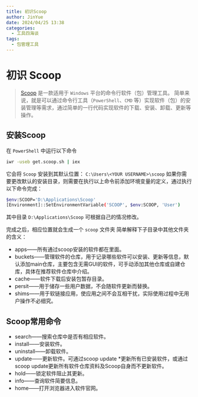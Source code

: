 ```yaml
---
title: 初识Scoop
author: JinYue
date: 2024/04/25 13:38
categories:
  - 工具四海谈
tags:
  - 包管理工具
---
```


# 初识 **Scoop**

> [Scoop](https://github.com/ScoopInstaller/Scoop) 是一款适用于 `Windows` 平台的命令行软件（包）管理工具。
> 简单来说，就是可以通过命令行工具（`PowerShell`、`CMD` 等）实现软件（包）的安装管理等需求，通过简单的一行代码实现软件的下载、安装、卸载、更新等操作。

## 安装Scoop

在 `PowerShell` 中运行以下命令

```bash
iwr -useb get.scoop.sh | iex
```

它会将 `Scoop` 安装到其默认位置：
`C:\Users\<YOUR USERNAME>\scoop`
如果你需要更改默认的安装目录，则需要在执行以上命令前添加环境变量的定义，通过执行以下命令完成：

``` bash
$env:SCOOP='D:\Applications\Scoop'
[Environment]::SetEnvironmentVariable('SCOOP', $env:SCOOP, 'User')
```

其中目录 `D:\Applications\Scoop` 可根据自己的情况修改。

完成之后，相应位置就会生成一个 `scoop` 文件夹
简单解释下子目录中其他文件夹的含义：

- apps——所有通过scoop安装的软件都在里面。
- buckets——管理软件的仓库，用于记录哪些软件可以安装、更新等信息，默认添加main仓库，主要包含无需GUI的软件，可手动添加其他仓库或自建仓库，具体在推荐软件仓库中介绍。
- cache——软件下载后安装包暂存目录。
- persit——用于储存一些用户数据，不会随软件更新而替换。
- shims——用于软链接应用，使应用之间不会互相干扰，实际使用过程中无用户操作不必细究。

## Scoop常用命令

- search——搜索仓库中是否有相应软件。
- install——安装软件。
- uninstall——卸载软件。
- update——更新软件。可通过scoop update *更新所有已安装软件，或通过scoop update更新所有软件仓库资料及Scoop自身而不更新软件。
- hold——锁定软件阻止其更新。
- info——查询软件简要信息。
- home——打开浏览器进入软件官网。
